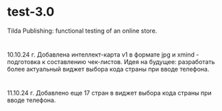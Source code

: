 # test-3.0
Tilda Publishing: functional testing of an online store.
#
10.10.24 г.
Добавлена интеллект-карта v1 в формате jpg и xmind - подготовка к составлению чек-листов.
Идея на будущее: разработать более актуальный виджет выбора кода страны при вводе телефона.
#
11.10.24 г.
Добавлено еще 17 стран в виджет выбора кода страны при вводе телефона.

